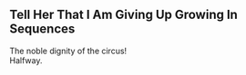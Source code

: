 Tell Her That I Am Giving Up Growing In Sequences
-------------------------------------------------
The noble dignity of the circus!  
Halfway.  
